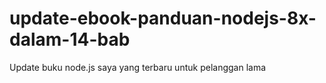 # update-ebook-panduan-nodejs-8x-dalam-14-bab
Update buku node.js saya yang terbaru untuk pelanggan lama
